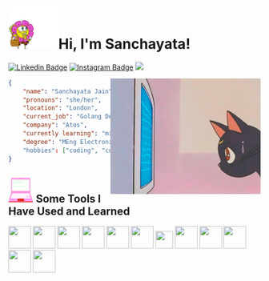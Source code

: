 <h1><img src="https://github.com/sanchayata-jain/sanchayata-jain/blob/master/assets/spongebob.gif" width="100">Hi, I'm Sanchayata!</h1>

[![Linkedin Badge](https://img.shields.io/badge/-LinkedIn-0e76a8?style=flat-square&logo=Linkedin&logoColor=white)](https://linkedin.com/in/sanchayata-jain) [![Instagram Badge](https://img.shields.io/badge/-Instagram-e4405f?style=flat-square&logo=Instagram&logoColor=white)](https://instagram.com/_sanchayata_/) ![](https://visitor-badge.glitch.me/badge?page_id=sanchayata-jain.sanchayata-jain)

<img align="right" alt="GIF" src="https://github.com/sanchayata-jain/sanchayata-jain/blob/master/assets/luna_coding.gif" width="300" height="231" />

```json
{
    "name": "Sanchayata Jain",
    "pronouns": "she/her",
    "location": "London",
    "current_job": "Golang Developer",
    "company": "Atos",
    "currently learning": "microservices",
    "degree": "MEng Electronic Engineering (1st Class)"
    "hobbies": ["coding", "cooking", "gaming", "travelling"]
}
```
<h2><img src="https://github.com/sanchayata-jain/sanchayata-jain/blob/master/assets/computer.gif" width="50" height="50">&nbsp;Some Tools I Have Used and Learned</h2>
<p align="left">
    <img src="https://cdn.jsdelivr.net/gh/devicons/devicon/icons/go/go-original.svg" width="45" height="45"/>
    <img src="https://cdn.jsdelivr.net/gh/devicons/devicon/icons/python/python-original.svg" width="45" height="45"/>
    <img src="https://cdn.jsdelivr.net/gh/devicons/devicon/icons/java/java-original.svg" width="45" height="45"/>
    <img src="https://cdn.jsdelivr.net/gh/devicons/devicon/icons/postgresql/postgresql-original.svg" width="45" height="45"/>
    <img src="https://cdn.jsdelivr.net/gh/devicons/devicon/icons/googlecloud/googlecloud-original.svg" width="45" height="45"/>
    <img src="https://cdn.jsdelivr.net/gh/devicons/devicon/icons/firebase/firebase-plain.svg" width="45" height="45"/>
    <img src="https://cdn.jsdelivr.net/gh/devicons/devicon/icons/terraform/terraform-original.svg" width="35" height="35"/>
    <img src="https://cdn.jsdelivr.net/gh/devicons/devicon/icons/graphql/graphql-plain.svg" width="45" height="45"/>
    <img src="https://cdn.jsdelivr.net/gh/devicons/devicon/icons/docker/docker-original.svg" width="45" height="45"/>
    <img src="https://cdn.jsdelivr.net/gh/devicons/devicon/icons/html5/html5-original.svg" width="45" height="45"/>
    <img src="https://cdn.jsdelivr.net/gh/devicons/devicon/icons/css3/css3-original.svg" width="45" height="45"/>
    <img src="https://cdn.jsdelivr.net/gh/devicons/devicon/icons/javascript/javascript-original.svg" width="45" height="45"/>
</p>
          
          
          
          
          
          
          
          
